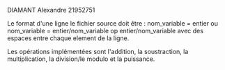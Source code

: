 DIAMANT Alexandre 21952751

Le format d'une ligne le fichier source doit être : nom_variable = entier ou nom_variable = entier/nom_variable op entier/nom_variable avec des espaces entre chaque element de la ligne.

Les opérations implémentées sont l'addition, la soustraction, la multiplication, la division/le modulo et la puissance.